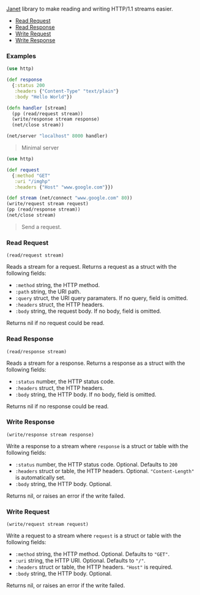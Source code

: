 
[Janet](https://janet-lang.org/) library to make reading and writing HTTP/1.1 streams easier.

* [Read Request](#read-request)
* [Read Response](#read-response)
* [Write Request](#write-request)
* [Write Response](#write-response)

### Examples

```clojure
(use http)

(def response 
  {:status 200
   :headers {"Content-Type" "text/plain"}
   :body "Hello World"})

(defn handler [stream]
  (pp (read/request stream))
  (write/response stream response)
  (net/close stream))

(net/server "localhost" 8000 handler)
```
> Minimal server

```clojure
(use http)

(def request
  {:method "GET"
   :uri "/imghp"
   :headers {"Host" "www.google.com"}})

(def stream (net/connect "www.google.com" 80))
(write/request stream request)
(pp (read/response stream))
(net/close stream)
```
> Send a request.

### Read Request

`(read/request stream)`

Reads a stream for a request. Returns a request as a struct with the following fields:

* `:method` string, the HTTP method.
* `:path` string, the URI path.
* `:query` struct, the URI query paramaters. If no query, field is omitted.
* `:headers` struct, the HTTP headers.
* `:body` string, the request body. If no body, field is omitted.

Returns nil if no request could be read.

### Read Response

`(read/response stream)`

Reads a stream for a response. Returns a response as a struct with the following fields:

* `:status` number, the HTTP status code.
* `:headers` struct, the HTTP headers.
* `:body` string, the HTTP body. If no body, field is omitted.

Returns nil if no response could be read.

### Write Response

`(write/response stream response)`

Write a response to a stream where `response` is a struct or table with the following fields:

* `:status` number, the HTTP status code. Optional. Defaults to `200`
* `:headers` struct or table, the HTTP headers. Optional. `"Content-Length"` is automatically set.
* `:body` string, the HTTP body. Optional.

Returns nil, or raises an error if the write failed.

### Write Request

`(write/request stream request)`

Write a request to a stream where `request` is a struct or table with the following fields:

* `:method` string, the HTTP method. Optional. Defaults to `"GET"`.
* `:uri` string, the HTTP URI. Optional. Defaults to `"/"`.
* `:headers` struct or table, the HTTP headers. `"Host"` is required.
* `:body` string, the HTTP body. Optional.

Returns nil, or raises an error if the write failed.
